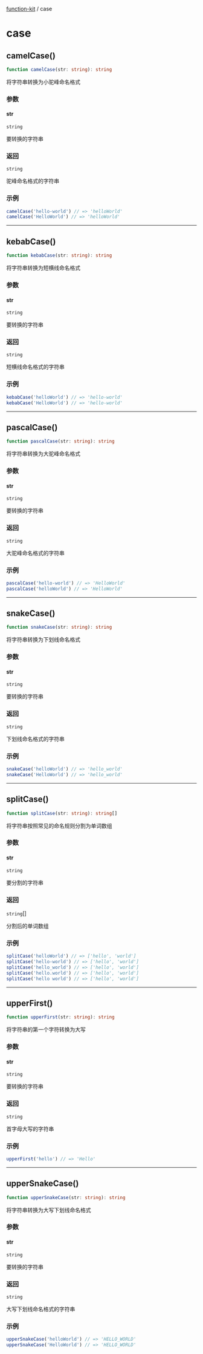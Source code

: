[function-kit](index.md) / case

# case

## camelCase()

```ts
function camelCase(str: string): string
```

将字符串转换为小驼峰命名格式

### 参数

#### str

`string`

要转换的字符串

### 返回

`string`

驼峰命名格式的字符串

### 示例

```ts
camelCase('hello-world') // => 'helloWorld'
camelCase('HelloWorld') // => 'helloWorld'
```

***

## kebabCase()

```ts
function kebabCase(str: string): string
```

将字符串转换为短横线命名格式

### 参数

#### str

`string`

要转换的字符串

### 返回

`string`

短横线命名格式的字符串

### 示例

```ts
kebabCase('helloWorld') // => 'hello-world'
kebabCase('HelloWorld') // => 'hello-world'
```

***

## pascalCase()

```ts
function pascalCase(str: string): string
```

将字符串转换为大驼峰命名格式

### 参数

#### str

`string`

要转换的字符串

### 返回

`string`

大驼峰命名格式的字符串

### 示例

```ts
pascalCase('hello-world') // => 'HelloWorld'
pascalCase('helloWorld') // => 'HelloWorld'
```

***

## snakeCase()

```ts
function snakeCase(str: string): string
```

将字符串转换为下划线命名格式

### 参数

#### str

`string`

要转换的字符串

### 返回

`string`

下划线命名格式的字符串

### 示例

```ts
snakeCase('helloWorld') // => 'hello_world'
snakeCase('HelloWorld') // => 'hello_world'
```

***

## splitCase()

```ts
function splitCase(str: string): string[]
```

将字符串按照常见的命名规则分割为单词数组

### 参数

#### str

`string`

要分割的字符串

### 返回

`string`[]

分割后的单词数组

### 示例

```ts
splitCase('helloWorld') // => ['hello', 'world']
splitCase('hello-world') // => ['hello', 'world']
splitCase('hello_world') // => ['hello', 'world']
splitCase('hello.world') // => ['hello', 'world']
splitCase('hello world') // => ['hello', 'world']
```

***

## upperFirst()

```ts
function upperFirst(str: string): string
```

将字符串的第一个字符转换为大写

### 参数

#### str

`string`

要转换的字符串

### 返回

`string`

首字母大写的字符串

### 示例

```ts
upperFirst('hello') // => 'Hello'
```

***

## upperSnakeCase()

```ts
function upperSnakeCase(str: string): string
```

将字符串转换为大写下划线命名格式

### 参数

#### str

`string`

要转换的字符串

### 返回

`string`

大写下划线命名格式的字符串

### 示例

```ts
upperSnakeCase('helloWorld') // => 'HELLO_WORLD'
upperSnakeCase('HelloWorld') // => 'HELLO_WORLD'
```
